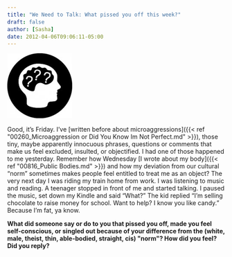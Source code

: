 ```yaml
---
title: "We Need to Talk: What pissed you off this week?"
draft: false
author: [Sasha]
date: 2012-04-06T09:06:11-05:00
---
```


![](/uploads/2012/04/weneedtotalk-150x150.jpg)

Good, it’s Friday. I’ve [written before about microaggressions]({{< ref "00260_Microaggression or Did You Know Im Not Perfect.md" >}}), those tiny, maybe apparently innocuous phrases, questions or comments that make us feel excluded, insulted, or objectified. I had one of those happened to me yesterday. Remember how Wednesday [I wrote about my body]({{< ref "00816_Public Bodies.md" >}}) and how my deviation from our cultural “norm” sometimes makes people feel entitled to treat me as an object? The very next day I was riding my train home from work. I was listening to music and reading. A teenager stopped in front of me and started talking. I paused the music, set down my Kindle and said “What?” The kid replied “I’m selling chocolate to raise money for school. Want to help? I know you like candy.” Because I’m fat, ya know.

__What did someone say or do to you that pissed you off, made you feel self-conscious, or singled out because of your difference from the (white, male, theist, thin, able-bodied, straight, cis) "norm"? How did you feel? Did you reply?__